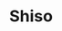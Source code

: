 ---
layout: place
title: Shiso
permalink: /new-york/new-york/shiso.html
stateAbbr: NY
stateName: New York
cityName: New York
seo:
  type: restaurant
  links: null
place_id: ChIJf34uKvxZwokREkMqa6NpYTE
photos:
  - name: >-
      places/ChIJf34uKvxZwokREkMqa6NpYTE/photos/AeeoHcIZOwfTCi9sxLKzWU0hQHI6pmdUMwJkmp6loNqDPqC5SxLlX91P8b4tzBrhRTC-ZaAo4pLY41XmEFOaYH8V6fGuogbFpHpjRI0Po6m56kVAl9ijOGCHbNtjX7CIAb6hOTbHj7gAJNGVslt45EqKjIB2YKtaTH6Pj5CjMbgx2P8NNfkrCZ06UCBAFO7kQ1FlQm9NuCvdpa0GXJMPYROxBSu14FU73Mdr1apN-xOFJw-T0t-0KbRzm87x3c7LxdCmbcu3_2u1mwUpIVL6mq2Y9oWqOoT7RwP50QwoJ0v8u78F9g
    widthPx: 945
    heightPx: 630
    authorAttributions:
      - displayName: Shiso
        uri: https://maps.google.com/maps/contrib/108208828130334526134
        photoUri: >-
          https://lh3.googleusercontent.com/a/ACg8ocLDKStqRizJqNPswgHeYISeAA5byvYMqowlyYHCCOjO8Wws0w=s100-p-k-no-mo
    flagContentUri: >-
      https://www.google.com/local/imagery/report/?cb_client=maps_api_places.places_api&image_key=!1e10!2sAF1QipP_OZ0Ppt47PYQNu1OL-OnZWQGA1GP67tS5RVW3&hl=en-US
    googleMapsUri: >-
      https://www.google.com/maps/place//data=!3m4!1e2!3m2!1sAF1QipP_OZ0Ppt47PYQNu1OL-OnZWQGA1GP67tS5RVW3!2e10!4m2!3m1!1s0x89c259fc2a2e7e7f:0x316169a36b2a4312
  - name: >-
      places/ChIJf34uKvxZwokREkMqa6NpYTE/photos/AeeoHcLec02XrxPsh2B2TfZfQsrDCGJ0T0JiMwkT6ziYRFACESreLN8TdbGhWQyGIGjVX69NsYn3uqVCub9CBqOWFuUNpvVEWrWBIL3WK2vVS2ExdaaEa8rxIkqZrnwCso79GGjBZDSWA5WyVnhwpnQ4-A0j9_7VGcsD_vWYdsoLXtzxvPy0g_tLD5fME1owgJjHVc2-I8GCt6Q3vTGC3wKzPZfDhMwA7eIACFBJfzEXXp_0DcFWbZW4bN1QppSObXLp90rS1eBMVUALZ1B3onKxVZNZjkwl-fklhbrUCWjXAAeTg0Yy2l1ECwXRR_QE5y3tMWTV4VCTgAAwtGPJo9TodDTmoB2HeuZ4WfHZ7JKiSbX1hyOJE7PXx7qdjSazDQDItfGTGSwlVx63pSzKCoaSLJaYGVlyXqXtFH6A5K6yVyPuXTE
    widthPx: 3024
    heightPx: 4032
    authorAttributions:
      - displayName: Joshak241
        uri: https://maps.google.com/maps/contrib/100300242331355594995
        photoUri: >-
          https://lh3.googleusercontent.com/a-/ALV-UjW6neWrJtMUvaDlIn3ajWcswz5TZva7C0pEh0MsmGQiDbKnmrY=s100-p-k-no-mo
    flagContentUri: >-
      https://www.google.com/local/imagery/report/?cb_client=maps_api_places.places_api&image_key=!1e10!2sCIHM0ogKEICAgIDbpvar-AE&hl=en-US
    googleMapsUri: >-
      https://www.google.com/maps/place//data=!3m4!1e2!3m2!1sCIHM0ogKEICAgIDbpvar-AE!2e10!4m2!3m1!1s0x89c259fc2a2e7e7f:0x316169a36b2a4312
  - name: >-
      places/ChIJf34uKvxZwokREkMqa6NpYTE/photos/AeeoHcIlGhyT-N2198Sg8o3G8n3jJkzfgyDfu7VefXUsIi5-xvQXMAc2aFgV22nE_OXoyIWRPf849AzujzqMjId7k0jgcgzFMaphYypXgD7p6Vg04I91JGdYYaf_aJ8udMg4rGxmIXmIK5FJt-QWPPdkjYspCl8Q6FFKOsxhEbDBYfls_w27i654n5AQ4ghbaRp9DhB6PKlkQ-uDM-tFRr-4nrmK-8KcY_5f7ebpxgsz3qBfZQx6c5Hf4-hzfT7pdl5vdfCuCUonrjeUQuSn7vQGNwMMok3tg6wiw4ONCIMVeQnmPKiMnd1_nVBsAk3ifnp1W7yiprQkQ-ibjhEc3Bl6_GEgR3TBBXIKqp58P93S0-I0ONcyi_s6Z7pzoWmlGOfWZ5pCrGksVyW84UiyfWkPnk6MbVc8fX-xizcoJ6hpQkWR
    widthPx: 3600
    heightPx: 4800
    authorAttributions:
      - displayName: Shanaz Pasha
        uri: https://maps.google.com/maps/contrib/109407189728359457489
        photoUri: >-
          https://lh3.googleusercontent.com/a-/ALV-UjWEtCdQ0vk1ewraWkAmL23Eui9SklEPE3m44l24qT7ZDyK-yVvB=s100-p-k-no-mo
    flagContentUri: >-
      https://www.google.com/local/imagery/report/?cb_client=maps_api_places.places_api&image_key=!1e10!2sCIHM0ogKEICAgIDz9OHglAE&hl=en-US
    googleMapsUri: >-
      https://www.google.com/maps/place//data=!3m4!1e2!3m2!1sCIHM0ogKEICAgIDz9OHglAE!2e10!4m2!3m1!1s0x89c259fc2a2e7e7f:0x316169a36b2a4312
  - name: >-
      places/ChIJf34uKvxZwokREkMqa6NpYTE/photos/AeeoHcLRCcH7ouL0gZpVK5muxhI6UvmTLX0-cxuZPX7fLNbN1L-yeIqr5iwHSpkjLhMMeaC449082LPNBMM-VlvfCdfDQl_JcmG3-WJWVT4D-zcDWsrEzLpct6IOTTGv8Px2PuSznm2PN5MWriirLNzKXcy7kvfkmuLcE1HPSx6CCJ2TTb4uScez0ke8Lalqd3cNhIKoKeDs1vIYUoAaVa32o626fFppfbnawmOKt0DHbbE2enXT_ctzaR-SdW_watrdnIRJPFIrLRkpTyBGg3uvlk2uY5_J_OAU1fTNedL5Uqir58nYb_0SnvCFL2dW4Zo65vDH37r0McZTMCMxrRYxvXT1EYjmnNB1y8vxN51jAjZENAwIK2nH3_RM7IANJNDbpG9G_FQb9Hhljf-5JFDJdrrBKb_TgQvEedMBcs15G49eZg
    widthPx: 3024
    heightPx: 4032
    authorAttributions:
      - displayName: Shih-chi Chen (Alen)
        uri: https://maps.google.com/maps/contrib/109302935570778502908
        photoUri: >-
          https://lh3.googleusercontent.com/a-/ALV-UjX1rFVfJwV87w-S6uehjVwLTgI62PwMFl8j0eL-bCNoxnkOJrw=s100-p-k-no-mo
    flagContentUri: >-
      https://www.google.com/local/imagery/report/?cb_client=maps_api_places.places_api&image_key=!1e10!2sCIHM0ogKEICAgICTnYy9ZA&hl=en-US
    googleMapsUri: >-
      https://www.google.com/maps/place//data=!3m4!1e2!3m2!1sCIHM0ogKEICAgICTnYy9ZA!2e10!4m2!3m1!1s0x89c259fc2a2e7e7f:0x316169a36b2a4312
  - name: >-
      places/ChIJf34uKvxZwokREkMqa6NpYTE/photos/AeeoHcI5PCOKmgIbO0X73VcO_vbzXa4EBWDWrdyBvWvj0eNNQIPZmp-Qq6RREZpfYpV7xzXFziUQDq3iTTjZ4KuG3cn894RCf8vfqNlSncJaTV_FbDrQN_5FY_a0FZjV2ZWdymFoez6ItTQdocHj_whZ_ALYqFzX2EW7AB1xqoh8YrRcjZ8UFJW8GACpsYzC2WdV65U52otxrD4ivVJvBj7s-gS0GbqC-BhXgAY_n7E0FUnjI1vV46saZQwk12T3iqmYaiNbDaiSJHK4tisUQd2-kOjIe2OqeMBfqx_Bfg6TeilpuA
    widthPx: 4800
    heightPx: 3201
    authorAttributions:
      - displayName: Shiso
        uri: https://maps.google.com/maps/contrib/108208828130334526134
        photoUri: >-
          https://lh3.googleusercontent.com/a/ACg8ocLDKStqRizJqNPswgHeYISeAA5byvYMqowlyYHCCOjO8Wws0w=s100-p-k-no-mo
    flagContentUri: >-
      https://www.google.com/local/imagery/report/?cb_client=maps_api_places.places_api&image_key=!1e10!2sAF1QipM7_KP8Ibj2Vq6LesfuqKhKAv14hSCPIoVIYgzj&hl=en-US
    googleMapsUri: >-
      https://www.google.com/maps/place//data=!3m4!1e2!3m2!1sAF1QipM7_KP8Ibj2Vq6LesfuqKhKAv14hSCPIoVIYgzj!2e10!4m2!3m1!1s0x89c259fc2a2e7e7f:0x316169a36b2a4312
  - name: >-
      places/ChIJf34uKvxZwokREkMqa6NpYTE/photos/AeeoHcK2aVhcLd_XQ6U-qhSA2-2F6ulH2vayBjZjZ_hSP4ZFuqzSoXR2avCI87-JEaJCRnDnr_mSdUZtKTB6CN0W7QBlGgE8zQ3ZUvr3maJ6LzXjQE_L2xPwpfwSsn2lOXJOML5u7bB4wqtsVycl4H2J3boEfB8cDDiQNQhoRKREiAmMwVGthfkToZIlX7hRqAYYL7VfhpBc0BzvDPSGtFYcwG-r8qxpwBUvAg9bv4ZEJEhqdy9eF1aIDXmNEOQVZOgKpafm4wSx_8Sd2PUD3gLubpvO-un_e15pOVVzBmJ0U2wT8Q
    widthPx: 600
    heightPx: 600
    authorAttributions:
      - displayName: Shiso
        uri: https://maps.google.com/maps/contrib/108208828130334526134
        photoUri: >-
          https://lh3.googleusercontent.com/a/ACg8ocLDKStqRizJqNPswgHeYISeAA5byvYMqowlyYHCCOjO8Wws0w=s100-p-k-no-mo
    flagContentUri: >-
      https://www.google.com/local/imagery/report/?cb_client=maps_api_places.places_api&image_key=!1e10!2sAF1QipN33q4Jr-OIirJGKG_WDHJqYjuKYS_yfni2aShU&hl=en-US
    googleMapsUri: >-
      https://www.google.com/maps/place//data=!3m4!1e2!3m2!1sAF1QipN33q4Jr-OIirJGKG_WDHJqYjuKYS_yfni2aShU!2e10!4m2!3m1!1s0x89c259fc2a2e7e7f:0x316169a36b2a4312
  - name: >-
      places/ChIJf34uKvxZwokREkMqa6NpYTE/photos/AeeoHcJCeVNjBi-8QQY4vfqetYasmainbLWeKN2fTQ985DOn69JD6yKbyDxcgArQxfvUjShZqLVFzT7aBVDstYl5l2Ao1aCXOBCpgmn4wyU-1HR12t9Eth15TplbAn5_hWucMlBBazeLqbRA2s4qPBHomtuCmrI60MSBbzksVwGMP6nTQ_9kiMtikiP755cDQpa3tPzshOrTq_q0nVoKl6sdLKq_hqaMayhEyxZ8q5n9hKLyQuUsy_tmJzK03h1z92N6RPPGYWwI3fpXo99fL4ul4K1n7UmUJNKdtNSWHHqiLKTJ6w
    widthPx: 3500
    heightPx: 4800
    authorAttributions:
      - displayName: Shiso
        uri: https://maps.google.com/maps/contrib/108208828130334526134
        photoUri: >-
          https://lh3.googleusercontent.com/a/ACg8ocLDKStqRizJqNPswgHeYISeAA5byvYMqowlyYHCCOjO8Wws0w=s100-p-k-no-mo
    flagContentUri: >-
      https://www.google.com/local/imagery/report/?cb_client=maps_api_places.places_api&image_key=!1e10!2sAF1QipOK3BbYGn3ZE0_iuIi3oq7b3dBAHW_6-D1mbH_o&hl=en-US
    googleMapsUri: >-
      https://www.google.com/maps/place//data=!3m4!1e2!3m2!1sAF1QipOK3BbYGn3ZE0_iuIi3oq7b3dBAHW_6-D1mbH_o!2e10!4m2!3m1!1s0x89c259fc2a2e7e7f:0x316169a36b2a4312
  - name: >-
      places/ChIJf34uKvxZwokREkMqa6NpYTE/photos/AeeoHcJBCRa0bXJFopf2pDUBXtlfB67GPa0nWRAV4lD1aAd2kz3tSM5eSzTLT2dt-tcCZ7zVE2NHixY0bLj9yd6_0m1U9VBgTduWbE7jvgFKzFzyuxrPHg5C4yKi3J-mpkspFWEwjnCd4RypuBeTQP4sTCMFH4brtSoEFwX6eh0dAWrUMmP5HNN_5X3zNIzZ4bYhLSJ488KEate1qKy9oj2lNf9p1xpeXHysfezhR7l3X_7-Q1tAXLGOFArN52ng5lqPym7BLBIKr8-ILlkmf3w0U_TCQYkmDb6rlvxp-1yAOc9RYg
    widthPx: 4800
    heightPx: 3201
    authorAttributions:
      - displayName: Shiso
        uri: https://maps.google.com/maps/contrib/108208828130334526134
        photoUri: >-
          https://lh3.googleusercontent.com/a/ACg8ocLDKStqRizJqNPswgHeYISeAA5byvYMqowlyYHCCOjO8Wws0w=s100-p-k-no-mo
    flagContentUri: >-
      https://www.google.com/local/imagery/report/?cb_client=maps_api_places.places_api&image_key=!1e10!2sAF1QipPdrMYVZTnMWh3TukyWSvOYxjLmVbJQHyZ-PPZU&hl=en-US
    googleMapsUri: >-
      https://www.google.com/maps/place//data=!3m4!1e2!3m2!1sAF1QipPdrMYVZTnMWh3TukyWSvOYxjLmVbJQHyZ-PPZU!2e10!4m2!3m1!1s0x89c259fc2a2e7e7f:0x316169a36b2a4312
  - name: >-
      places/ChIJf34uKvxZwokREkMqa6NpYTE/photos/AeeoHcKENWT0QhhOjknC3vKG5uInU5RGgIeg12sFs7KYhpXEXQz5v-mU6ZS842ZPoakNpiKIqku38ver6jTDsfplx9aZJVL5Tli5ZJzjPZoNs_xMU9zRGFpM1R5cLzEUzGL6pleQGgKGFqGu3g6kb-kOBEjI_dm81XJEE_HNUAdOI4ycH4iK0--cUMHz9F-Fokz_YsfTfFgtG2HxO06DZWNP3ZEYO0FXQp8pzrryXj4Zgt-MeEnIKMa4W0isf1SDeLvmVIAVzFijyfeJsBSwz0lYa7A-Bs_pEkJeugyZJqWHDLzdrg
    widthPx: 4800
    heightPx: 3201
    authorAttributions:
      - displayName: Shiso
        uri: https://maps.google.com/maps/contrib/108208828130334526134
        photoUri: >-
          https://lh3.googleusercontent.com/a/ACg8ocLDKStqRizJqNPswgHeYISeAA5byvYMqowlyYHCCOjO8Wws0w=s100-p-k-no-mo
    flagContentUri: >-
      https://www.google.com/local/imagery/report/?cb_client=maps_api_places.places_api&image_key=!1e10!2sAF1QipPeug_0s8NLRTtvvxXKUNfYipZwUwl0IeVlBeaq&hl=en-US
    googleMapsUri: >-
      https://www.google.com/maps/place//data=!3m4!1e2!3m2!1sAF1QipPeug_0s8NLRTtvvxXKUNfYipZwUwl0IeVlBeaq!2e10!4m2!3m1!1s0x89c259fc2a2e7e7f:0x316169a36b2a4312
  - name: >-
      places/ChIJf34uKvxZwokREkMqa6NpYTE/photos/AeeoHcIIL8aVQSPVZYAI6cU3BYqIP-uUUcLZ4Ik3EEBtDI64ilIjgjo7Uckns8uDYlEoUXUfV946r83gXPyBtLfjbnqff1v74eCOA_ztocbihxYkrDqj3liGCII9K-lZ06ZzGBoOhDlBff460pzt-4fp80pnVYNvRoW2Tx8wJRztTTc53wshTJPQdOVzVGN_5GcQZnyCs9JaK0oFlTfZ5hT3MRGkf3uVQYltO2Hu_j6lFCjc0FTxr4cVqv0Iv4T-HKDodpViMYcg1F4uJLXv8fCi3GIfKTwC2U5P7oASUBgxhKmrcch55o8AWqBG8VsW_oyQiC4AqX7Afx2gRDR5cGSQvYKxARGl7POWGNDYZBnOYdeLtMwk6g7dxSFpEaVlticD_Q3XebtddWAvWVQkHc5aRMeTTNpWUHiSCBd-QgQ1l32KWw
    widthPx: 4080
    heightPx: 3072
    authorAttributions:
      - displayName: Roger Landry
        uri: https://maps.google.com/maps/contrib/116349609291995076575
        photoUri: >-
          https://lh3.googleusercontent.com/a-/ALV-UjVA6r9mD2bWAs0DKGXrOV-XdCTufgy0NEXyamXf9JxXqBIa29I=s100-p-k-no-mo
    flagContentUri: >-
      https://www.google.com/local/imagery/report/?cb_client=maps_api_places.places_api&image_key=!1e10!2sCIHM0ogKEICAgIDZ7KjwLw&hl=en-US
    googleMapsUri: >-
      https://www.google.com/maps/place//data=!3m4!1e2!3m2!1sCIHM0ogKEICAgIDZ7KjwLw!2e10!4m2!3m1!1s0x89c259fc2a2e7e7f:0x316169a36b2a4312
address: 214 E 9th St, New York, NY 10003, USA
street: 214 E 9th St
city: New York
state: NY
zip: '10003'
country: USA
neighborhood: null
latitude: '40.729595'
longitude: '-73.988673'
accessibility_options:
  wheelchairAccessibleParking: false
business_status: OPERATIONAL
name: Shiso
google_maps_links:
  directionsUri: >-
    https://www.google.com/maps/dir//''/data=!4m7!4m6!1m1!4e2!1m2!1m1!1s0x89c259fc2a2e7e7f:0x316169a36b2a4312!3e0
  placeUri: https://maps.google.com/?cid=3558241331197920018
  writeAReviewUri: >-
    https://www.google.com/maps/place//data=!4m3!3m2!1s0x89c259fc2a2e7e7f:0x316169a36b2a4312!12e1
  reviewsUri: >-
    https://www.google.com/maps/place//data=!4m4!3m3!1s0x89c259fc2a2e7e7f:0x316169a36b2a4312!9m1!1b1
  photosUri: >-
    https://www.google.com/maps/place//data=!4m3!3m2!1s0x89c259fc2a2e7e7f:0x316169a36b2a4312!10e5
primary_type: Fine Dining Restaurant
opening_hours:
  regular: null
  current: null
secondary_opening_hours:
  regular:
    weekdayDescriptions: null
    type: null
  current:
    weekdayDescriptions: null
    type: null
phone: (856) 304-6681
price_level: null
price_range: $50 &ndash; $100
rating: '4.6'
rating_count: 0
website: null
description: >-
  Discover Shiso in New York, NY$$$Shiso in New York, NY, stands out as a
  refined sushi destination, offering an intimate omakase experience that
  highlights fresh, high-quality ingredients in a cozy setting. This fine dining
  restaurant delivers a multi-course menu with expertly prepared fish and
  creative flavors, making it a go-to spot for those seeking authentic
  Japanese-inspired cuisine without breaking the bank. The ambiance combines
  subtle elegance with a focus on seasonal selections, providing a memorable
  meal that balances tradition and innovation. Whether you're exploring top
  sushi options in the city, Shiso captures the essence of Japanese places near
  you with its attention to detail and satisfying portions. Its operational
  status ensures a reliable choice for diners looking for quality sushi
  restaurants in a vibrant urban environment.
generative_summary: >-
  Discover Shiso in New York, NY$$$Shiso in New York, NY, stands out as a
  refined sushi destination, offering an intimate omakase experience that
  highlights fresh, high-quality ingredients in a cozy setting. This fine dining
  restaurant delivers a multi-course menu with expertly prepared fish and
  creative flavors, making it a go-to spot for those seeking authentic
  Japanese-inspired cuisine without breaking the bank. The ambiance combines
  subtle elegance with a focus on seasonal selections, providing a memorable
  meal that balances tradition and innovation. Whether you're exploring top
  sushi options in the city, Shiso captures the essence of Japanese places near
  you with its attention to detail and satisfying portions. Its operational
  status ensures a reliable choice for diners looking for quality sushi
  restaurants in a vibrant urban environment.
generative_disclosure: Summarized by AI using the Grok-3-Mini model.
reviews:
  - name: >-
      places/ChIJf34uKvxZwokREkMqa6NpYTE/reviews/ChZDSUhNMG9nS0VJQ0FnSURibGEzWkRnEAE
    relativePublishTimeDescription: 8 months ago
    rating: 5
    text:
      text: >-
        Thought the Massey deal was really good for dinner around $68 for 15
        courses. The chef was fast and kind, the sushi was quality and tasted
        really good. Really enjoyed this experience. Thought aesthetically it
        was a bit dark, we ended up being downstairs, but overall thought it was
        a good experience. Left feeling satisfied, but not overtly stuffed.
      languageCode: en
    originalText:
      text: >-
        Thought the Massey deal was really good for dinner around $68 for 15
        courses. The chef was fast and kind, the sushi was quality and tasted
        really good. Really enjoyed this experience. Thought aesthetically it
        was a bit dark, we ended up being downstairs, but overall thought it was
        a good experience. Left feeling satisfied, but not overtly stuffed.
      languageCode: en
    authorAttribution:
      displayName: Mia-Fei Lapointe
      uri: https://www.google.com/maps/contrib/102018455912532757823/reviews
      photoUri: >-
        https://lh3.googleusercontent.com/a-/ALV-UjV2XAFTorGKL5s9v8UONcVVgDV3N0NzN-pwTc32nd42Tgqrcwpo=s128-c0x00000000-cc-rp-mo-ba4
    publishTime: '2024-08-07T18:17:48.581950Z'
    flagContentUri: >-
      https://www.google.com/local/review/rap/report?postId=ChZDSUhNMG9nS0VJQ0FnSURibGEzWkRnEAE&d=17924085&t=1
    googleMapsUri: >-
      https://www.google.com/maps/reviews/data=!4m6!14m5!1m4!2m3!1sChZDSUhNMG9nS0VJQ0FnSURibGEzWkRnEAE!2m1!1s0x89c259fc2a2e7e7f:0x316169a36b2a4312
  - name: >-
      places/ChIJf34uKvxZwokREkMqa6NpYTE/reviews/ChdDSUhNMG9nS0VJQ0FnSUM3dnFtb3ZBRRAB
    relativePublishTimeDescription: a month ago
    rating: 1
    text:
      text: >-
        Unfortunately, it looks better than it tastes! Please do not come here
        for the omakase!! Fish was placed on PIPING hot rice and the rice was
        not seasoned. Zero flavor!! Fish tasted so warm and unappetizing.


        Our sushi chef torched every single piece of fish. Even the Toro was
        torched until it was fully cooked. I had never had Toro cooked well done
        and it lacked all the flavor you look for in Toro. We actually had to
        ask the server why every single piece was torched and their response was
        that it just depends on the chef.


        There are so many other affordable omakase options in nyc.
      languageCode: en
    originalText:
      text: >-
        Unfortunately, it looks better than it tastes! Please do not come here
        for the omakase!! Fish was placed on PIPING hot rice and the rice was
        not seasoned. Zero flavor!! Fish tasted so warm and unappetizing.


        Our sushi chef torched every single piece of fish. Even the Toro was
        torched until it was fully cooked. I had never had Toro cooked well done
        and it lacked all the flavor you look for in Toro. We actually had to
        ask the server why every single piece was torched and their response was
        that it just depends on the chef.


        There are so many other affordable omakase options in nyc.
      languageCode: en
    authorAttribution:
      displayName: Maggie
      uri: https://www.google.com/maps/contrib/111102094752530073088/reviews
      photoUri: >-
        https://lh3.googleusercontent.com/a/ACg8ocJhz_cWfSrUPWK2ygQQKkuovzXaQYIdc2DqGc7dF9iwadL36w=s128-c0x00000000-cc-rp-mo-ba4
    publishTime: '2025-02-22T20:23:59.667815Z'
    flagContentUri: >-
      https://www.google.com/local/review/rap/report?postId=ChdDSUhNMG9nS0VJQ0FnSUM3dnFtb3ZBRRAB&d=17924085&t=1
    googleMapsUri: >-
      https://www.google.com/maps/reviews/data=!4m6!14m5!1m4!2m3!1sChdDSUhNMG9nS0VJQ0FnSUM3dnFtb3ZBRRAB!2m1!1s0x89c259fc2a2e7e7f:0x316169a36b2a4312
  - name: >-
      places/ChIJf34uKvxZwokREkMqa6NpYTE/reviews/ChZDSUhNMG9nS0VJQ0FnSUNUbll5OU9BEAE
    relativePublishTimeDescription: 11 months ago
    rating: 2
    text:
      text: >-
        The fish tastes warm and the meat is hard to swallow. The waiting time
        between course is long and no introduction with the dishes. But it’s $50
        per person. So if u wanted to eat something special with little money.
      languageCode: en
    originalText:
      text: >-
        The fish tastes warm and the meat is hard to swallow. The waiting time
        between course is long and no introduction with the dishes. But it’s $50
        per person. So if u wanted to eat something special with little money.
      languageCode: en
    authorAttribution:
      displayName: Shih-chi Chen (Alen)
      uri: https://www.google.com/maps/contrib/109302935570778502908/reviews
      photoUri: >-
        https://lh3.googleusercontent.com/a-/ALV-UjX1rFVfJwV87w-S6uehjVwLTgI62PwMFl8j0eL-bCNoxnkOJrw=s128-c0x00000000-cc-rp-mo-ba4
    publishTime: '2024-05-18T01:03:55.995702Z'
    flagContentUri: >-
      https://www.google.com/local/review/rap/report?postId=ChZDSUhNMG9nS0VJQ0FnSUNUbll5OU9BEAE&d=17924085&t=1
    googleMapsUri: >-
      https://www.google.com/maps/reviews/data=!4m6!14m5!1m4!2m3!1sChZDSUhNMG9nS0VJQ0FnSUNUbll5OU9BEAE!2m1!1s0x89c259fc2a2e7e7f:0x316169a36b2a4312
  - name: >-
      places/ChIJf34uKvxZwokREkMqa6NpYTE/reviews/ChZDSUhNMG9nS0VJQ0FnSUNieTRqVVJBEAE
    relativePublishTimeDescription: 8 months ago
    rating: 5
    text:
      text: >-
        My boyfriend and I had an amazing date night at Shiso Omakase! For just
        $85, we enjoyed an 18-course omakase crafted by Chef Billy.


        - Miso soup

        - Bluefin tuna with truffle and uni dressing

        - Mackerel with sesame dressing and lime zest

        - Yellowtail with fresh wasabi

        - Japanese Golden eye snapper with kombu

        - Aburi salmon

        - Kampachi with miso paste and ginger

        - Spanish mackerel with yuzu, pepper, and lemon

        - Japanese sea bream with lime zest

        - Hokkaido scallop with ikura and lime zest

        - Squid with masago

        - Amaebi with crunchy garlic sauce

        - Otoro with uni

        - Unagi

        - Ikura with lime zest

        - Hokkaido uni

        - Toro hand roll

        - Panna cotta ( make sure to give it a good mix! )


        The fish, flown in from Japan, was incredibly fresh, and each nigiri
        piece was perfectly seasoned and delicious. Our favorites were the
        bluefin tuna with truffle, the unagi, and the uni. The intimate ambiance
        made it even more special.
      languageCode: en
    originalText:
      text: >-
        My boyfriend and I had an amazing date night at Shiso Omakase! For just
        $85, we enjoyed an 18-course omakase crafted by Chef Billy.


        - Miso soup

        - Bluefin tuna with truffle and uni dressing

        - Mackerel with sesame dressing and lime zest

        - Yellowtail with fresh wasabi

        - Japanese Golden eye snapper with kombu

        - Aburi salmon

        - Kampachi with miso paste and ginger

        - Spanish mackerel with yuzu, pepper, and lemon

        - Japanese sea bream with lime zest

        - Hokkaido scallop with ikura and lime zest

        - Squid with masago

        - Amaebi with crunchy garlic sauce

        - Otoro with uni

        - Unagi

        - Ikura with lime zest

        - Hokkaido uni

        - Toro hand roll

        - Panna cotta ( make sure to give it a good mix! )


        The fish, flown in from Japan, was incredibly fresh, and each nigiri
        piece was perfectly seasoned and delicious. Our favorites were the
        bluefin tuna with truffle, the unagi, and the uni. The intimate ambiance
        made it even more special.
      languageCode: en
    authorAttribution:
      displayName: Pinhwa Su
      uri: https://www.google.com/maps/contrib/117668222769496555970/reviews
      photoUri: >-
        https://lh3.googleusercontent.com/a-/ALV-UjWWD65YW0Ik4_EUVw7qSl01mDz3sMyGbQfe2v6AvLz89yYmSyA3NQ=s128-c0x00000000-cc-rp-mo-ba6
    publishTime: '2024-07-29T23:15:41.462342Z'
    flagContentUri: >-
      https://www.google.com/local/review/rap/report?postId=ChZDSUhNMG9nS0VJQ0FnSUNieTRqVVJBEAE&d=17924085&t=1
    googleMapsUri: >-
      https://www.google.com/maps/reviews/data=!4m6!14m5!1m4!2m3!1sChZDSUhNMG9nS0VJQ0FnSUNieTRqVVJBEAE!2m1!1s0x89c259fc2a2e7e7f:0x316169a36b2a4312
  - name: >-
      places/ChIJf34uKvxZwokREkMqa6NpYTE/reviews/ChZDSUhNMG9nS0VJQ0FnSUR6OU9IZ1pBEAE
    relativePublishTimeDescription: 10 months ago
    rating: 1
    text:
      text: >-
        AVOID AT ALL COSTS! Food sucked. Dessert sucked. Service sucked.
        Atmosphere sucked. Waiters attitudes sucked. Not an authentic omakase by
        any means. This place has to be not just the worst omakase/sushi place
        I’ve been to, it is quite possibly the worst restaurant I’ve been to. We
        got there at 7:40 pm, we had a 7:45p omakase bar reservation and they
        told us the bar was full. It was a 45 minute wait for the bar. 1st
        strike. We sit at a table because we’re hungry and wait 30 minutes for
        the miso which was cold! We then waited an additional 25 minutes to get
        our platter of nigiri. Not one piece of fish was fresh, they were all
        chewy, fishy, dry or inedible. The truffle on top tasted like it sat on
        a shelf for 4 years. The staff were all Americans. Not your typical
        omakase Japanese staff. 26 years and under. Nasty attitudes even though
        they didn’t honor our reservation. They didn’t know what each piece of
        fish was, and when we asked about ikura and uni they said they didn’t
        know. They didn’t even have it but they didn’t tell us that.


        We paid $65 for the premium menu of 18 pieces and not one bite was
        enjoyable. I wanted to spit out the fish multiple times. The ginger also
        tasted old. We had to beg the sushi chef for sushi ginger. We got there
        at 7:45 and didn’t eat until 8:45pm. Also the AC was on blast at 63
        degrees!


        There was another woman that got there before us and waited for the bar.
        She had to curse out the staff and left after waiting over 1.5 hrs for
        her food which she never got.


        For $70 go to your local sushi place because I guarantee the fish is
        fresher than here and actually edible.
      languageCode: en
    originalText:
      text: >-
        AVOID AT ALL COSTS! Food sucked. Dessert sucked. Service sucked.
        Atmosphere sucked. Waiters attitudes sucked. Not an authentic omakase by
        any means. This place has to be not just the worst omakase/sushi place
        I’ve been to, it is quite possibly the worst restaurant I’ve been to. We
        got there at 7:40 pm, we had a 7:45p omakase bar reservation and they
        told us the bar was full. It was a 45 minute wait for the bar. 1st
        strike. We sit at a table because we’re hungry and wait 30 minutes for
        the miso which was cold! We then waited an additional 25 minutes to get
        our platter of nigiri. Not one piece of fish was fresh, they were all
        chewy, fishy, dry or inedible. The truffle on top tasted like it sat on
        a shelf for 4 years. The staff were all Americans. Not your typical
        omakase Japanese staff. 26 years and under. Nasty attitudes even though
        they didn’t honor our reservation. They didn’t know what each piece of
        fish was, and when we asked about ikura and uni they said they didn’t
        know. They didn’t even have it but they didn’t tell us that.


        We paid $65 for the premium menu of 18 pieces and not one bite was
        enjoyable. I wanted to spit out the fish multiple times. The ginger also
        tasted old. We had to beg the sushi chef for sushi ginger. We got there
        at 7:45 and didn’t eat until 8:45pm. Also the AC was on blast at 63
        degrees!


        There was another woman that got there before us and waited for the bar.
        She had to curse out the staff and left after waiting over 1.5 hrs for
        her food which she never got.


        For $70 go to your local sushi place because I guarantee the fish is
        fresher than here and actually edible.
      languageCode: en
    authorAttribution:
      displayName: Shanaz Pasha
      uri: https://www.google.com/maps/contrib/109407189728359457489/reviews
      photoUri: >-
        https://lh3.googleusercontent.com/a-/ALV-UjWEtCdQ0vk1ewraWkAmL23Eui9SklEPE3m44l24qT7ZDyK-yVvB=s128-c0x00000000-cc-rp-mo
    publishTime: '2024-06-09T22:42:56.880148Z'
    flagContentUri: >-
      https://www.google.com/local/review/rap/report?postId=ChZDSUhNMG9nS0VJQ0FnSUR6OU9IZ1pBEAE&d=17924085&t=1
    googleMapsUri: >-
      https://www.google.com/maps/reviews/data=!4m6!14m5!1m4!2m3!1sChZDSUhNMG9nS0VJQ0FnSUR6OU9IZ1pBEAE!2m1!1s0x89c259fc2a2e7e7f:0x316169a36b2a4312
review_summary: >-
  What Visitors Are Sharing$$$Folks often rave about the fresh fish and great
  value at this spot, with many highlighting the flavorful omakase courses that
  leave you feeling just right after a satisfying meal. While some mention
  occasional waits or warmer presentations that could use a tweak, the overall
  vibe keeps things enjoyable and worth the visit for sushi lovers. It's clear
  that the affordable pricing and variety of dishes make it a solid pick for
  anyone hunting for best sushi near me, drawing praise for its generous
  portions and tasty highlights like premium fish. That said, a few diners note
  that service can vary, but the positives far outweigh the minor hiccups,
  keeping the experience upbeat and approachable. If you're in the mood for
  top-rated sushi places near you, this one delivers a mostly delightful outing
  with room for the occasional improvement.
review_disclosure: Summarized by AI using the Grok-3-Mini model.
parking_options:
  freeParkingLot: true
payment_options:
  acceptsCreditCards: true
  acceptsDebitCards: true
  acceptsCashOnly: false
  acceptsNfc: true
allow_dogs: null
curbside_pickup: false
delivery: false
dine_in: true
good_for_children: true
good_for_groups: null
good_for_sports: false
live_music: false
menu_for_children: false
outdoor_seating: null
reservable: true
restroom: true
serves_beer: null
serves_breakfast: null
serves_brunch: null
serves_cocktails: null
serves_coffee: null
serves_dinner: true
serves_dessert: true
serves_lunch: null
serves_vegetarian_food: null
serves_wine: true
takeout: false
update_category: pro
places_description: null

---